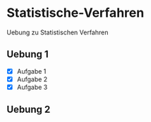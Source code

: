 # Statistische-Verfahren
Uebung zu Statistischen Verfahren

## Uebung 1

- [X] Aufgabe 1
- [X] Aufgabe 2
- [X] Aufgabe 3

## Uebung 2
